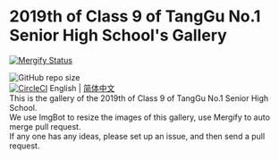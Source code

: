 # 2019th of Class 9 of TangGu No.1 Senior High School's Gallery
[![Mergify Status][mergify-status]][mergify]

[mergify]: https://mergify.io
[mergify-status]: https://img.shields.io/endpoint.svg?url=https://gh.mergify.io/badges/TGYZ-1909/TGYZ1909-GALLERY&style=for-the-badge
![GitHub repo size](https://img.shields.io/github/repo-size/TGYZ-1909/TGYZ1909-GALLERY?style=for-the-badge)  
[![CircleCI](https://circleci.com/gh/TGYZ-1909/TGYZ1909-GALLERY.svg?style=svg)](https://circleci.com/gh/TGYZ-1909/TGYZ1909-GALLERY)
English | [简体中文](https://github.com/TGYZ1909/TGYZ1909-GALLERY/blob/master/README-ZH.md)  
This is the gallery of the 2019th of Class 9 of TangGu No.1 Senior High School.  
We use ImgBot to resize the images of this gallery, use Mergify to auto merge pull request.  
If any one has any ideas, please set up an issue, and then send a pull request.
